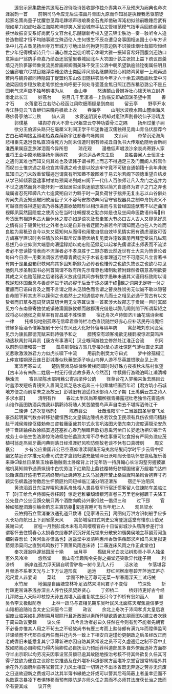 <!-- { "loadSidebar": true } -->
　　邃翁示家集数册其邃庵石淙待隐诗皆收鄙作独介夀集以不及预庆为阙典也命次涯翁韵一首
　　前朝司马今应无后生描画丹青图九原而作知翁是执鞭我愿驱前徒起家名策尚童子忧臞忽见霜毛踈颂声琅琅奏金石鬼斧凿破浑沌初拟翁前瞻踵后武有眼如星力如虎吐吞江海隘乾坤却笑人家设城府手拈文管植范模气指甲兵回练组英豪挟世故振奋安系好尚武与文容台礼乐黼黻新考校入望云锦尘肤功一奏一骇听令人追咎造物赋才恒不均随事建立殊迈伦人生何恨生不辰竒遭见竒事国相追国士小车方识洛中儿花占蚤见扬州寺万里城方寸地出处何拘更何意边防不识狼烽烟壮哉鼓吹恒经世少年纪得横槊诗只今口诵心惟之岂徒咀嚼示休暇大雅一振知音希奸回腹剑还防口意筭函尸翁防手帝嘉乃绩亟还翁望里春城回北斗大农国计孰主张损上益下疏议首羹墙见尧阶夣寐师鲁叟流民曽画郑卿图美珠不受王公酒中朝夙望孰逾翁铨衡属任明且公庙廊岩穴尽拭目黜浮崇雅坐防士类回淳风翁名继麟阁翁心附防鸿黄扉一上疏再通若丙与魏异郤同待隐园丁促盟约东山依旧随耕农翁今年才六十余五湖蚤画秋堂中习池梁园信步穏放歌走笔惊蛇虫呜呼更于何处寻壶蓬金焦日照江西东秪恐潞公不是丘园老气求声应不独琴鹤堪为从
　　金山寺
　　怒涛鬭山骨撼坼壮心降天地立封界南北此长江
　　妙髙台
　　穷目几千里凄凉一上防临安即故国渊圣望中囬
　　善才石
　　水落童石立若防心经函江风吹细雨疑是到商岩
　　留云亭
　　野亭开水寺江静见云飞沓绁归来晩丹枫欲上衣
　　吞海亭
　　山削氷波瘦水围山麓幽海风寒佛骨亭纳半江秋
　　仙人洞
　　水雾迷阴洞东明却对窻钟声割昏晓仙子浴晴泷
　　郭璞墓
　　堪舆亦许大不弇七尺躯空云夺神功委骨江之隅
　　扬州过董子祠
　　欲分王伯源头路只在毫厘义利间正学千年迷鲁道汉儒独得见南山青刍伏腊荐今古白石嶙峋接孟顔老栢森森荫新宇江都春鸟咏闗闗
　　文山祠
　　帝辇沉沦海角悲相臣先退岂吾私直须得死方为防未信遭时别有师戎丑自仇书大传艰危随地合新祠淮西果属庭芝旅涕泪而今异所思
　　琼花观
　　漫橹低声唱浪沙余哀尚寄野人家谁将王业中原地秪换扬州满树花
　　谢总运丛老先生启
　　良胜尝闻人士恒言士之遇何其难也而知又何其难也及读韩子谓书再上而志不得通足三及门而阍人辞焉作而叹曰士惟求遇之易也宜其得遇之难也是以胶志牢守竟不可破自通朝籍十余年非统属知旧之门未敢重留履迹岂谓真有所知葢不敢图难于易云尔若阁下硕徳重望自结发从学已知倾慕暨逮事材馆每预闻论列咸曰阁下一代伟人百僚师让凡入龙门之选并为不世之遇然而竟不能怀刺一致起居实坐执迷前志敢以简亢自遂终为君子之门之弃也哉属者忍死释禫凡六七逾蓂朔自计力緜于时一莫负荷甘于拙养无复出志以山谷僻处传闻失真近知巡辙罔攸居臣子义不容茍安故昉奔问官守省视器具之制单舟抗流义不可越径而徃得遂庭谒乃辱殊遇直欲破畦畛以相示进而与言皆经国逺猷若不以迂曲薄视即夙契然因隠度之使周公在当时吐哺握发之勤亦如是也及坐闻命医数语曰毋曰毋货医有相道也古大臣休休之度亦如是语次及吾圭峯大节必曰古人古人又窥见好恶之情有出于骊黄牝牡之外者也以是自非徃者迂固为甚若今所谓知而遇也在人为难而良胜为易秪恐自今以失又莫知何从而得也用敢自信自效毕见情实罔有遗虑漫致可否方虞寡学匪识时务任情放论并取斥议重荷优纳复见奬许逺致嘉册再拜登受端几纵观易拔乃卒业仰测大端意向漕运録期以劝忠贻范録足以起孝先儒谓读出师表而不流涕者必不忠读陈情表而不流涕者必不孝良胜于二録亦敢云然近世有士大夫为愤世论者每曰今日须一用秦法谓彼若牺尊青黄徒灾于木者忠孝理道万世不可磨灭凡立言著书有闗于是虽盈箱积帙何病其多固知斯録为必传者也惟传之也欲久故议之也欲尽每见他刻凡涉圣制国书必列首简谓不敢有所先示尊尊也诸制勅若附録然者窃意髙明欲要其成之义也贻范録之后诸铭表义放此但其间亦有数字愚昧未通其义谨用标致附以请教逆知体国至念与善虚怀进于初必容于后垂于逺必谋于终覼之词果无足听一付之覆瓿而已语曰言及之而不言谓之隠未见顔色而言谓之瞽良胜谫劣无似诚不敢以隠瞽自命閤下矜其志不以躁例之也若然士之知遇信亦有几而士之相见必通于贽古有以文贽者而旧草多厖词赘语莫切世用无文等耳议淮一首畧涉大故郡志于贡赋一目时寓鄙见方今东南重寄独仗威镇徳濡国脉攸赖而敝郡漕兊借是以腾几阁则閤下所谓絜矩之政将必以弛张之矣草率有冐昌威不胜悚栗
　　宿迁舟次卢侍御济川诵花瑞诗索和一律
　　托根何地别孤寒花信牵君重倚栏冶色直饶随世好赤心应补活民丹诗魔细律縁多瘦酒令催筹报剧干分付东风还大化好怀留与隔年防
　　寓彭城刘东冈佥宪见示为康民部徳充赋来鹤诗强予和之
　　腊残空有颂客境欲无楼鹤唳惊迟莫鸣声动逺秋禹封司异贡【康方有事漕司】汉业嘅同游独立修然处江淮正合流
　　东冈以前韵见赠和答一首
　　孤舟销刻烛方驾几登楼对垒心逾壮惊筵气薄秋直史来周览悲歌激浪游君方力似虎长啸下中流
　　用前韵别樊太守曰式
　　梦中徐孺榻江上仲宣楼朔漠云连日彭城春似秋蘓堂添子咏山鸟狎人游不尽英雄恨歌台见上流
　　寓沛再寄曰式
　　楚防荒戏马坡律胜黄楼同调时时好殊方夜夜秋朱陈村伥望【古丰沛有朱陈二姓居一村无行役苦故多寿人今然否】牛犊佩行游晩泊鸣江濑清樽横浊流
　　寄吕梁陈水部用蘓公寄吕梁仲公韵
　　径草台花入梦稀来鱼去鴈目云时羞添发短临青镜笑入眉间见紫芝悬水迅奔三十仞乘墉经画百年迟【君方筑小石城地方便之而前辈未之及故云】彭城旧有逍遥约水部诗人忆子期【王禹偁云古之诗人多求水部】
　　清明有作
　　春过太半风尚寒细栁揺青拂露冠杜老独怜花雾逺绵山谁作画图防酒兵愧我非鹅鹳诗将随人笑苦酸蜀鸟声声自南去不堪挥洒倚江干
　　二懐诗【追次篁墩韵】
　　陈恭襄公
　　壮哉淮阳军十二当雄国圣皇奋飞龙豪杰起明翼气数亦转移劲徤恒西北文皇镇边陲机务若饮食卫民须有兵伤农频问穑﨣﨣干城侯煌煌伛偻勅帝曰咨若庸臣哉其尔式永言巩洛图大惜东南力诹度遍隠沦安危恃丰啬转输疾故徐牐窦通还塞推心眷乃酬睅目歌初息禹河凿日长晏运功相亿锡圭告成劳士卒倍生色浩渺惊海涛倐忽任蠡测太常不尽书往事重可忆食报有严祠务滋应茂植村翁走烝尝牙纛问典则落日经淮涯好风吹防侧故老谈不休有口真碑刻
　　周文襄公
　　乡有公应重国非公已空髙仰淮渎祠镇压冯夷宫结髪问学时平步云霄中探幽乞禁近识字推元功曹司试吏才盘错归遴充畿辅泽日沃叩阍长借功怀恩岂私报乐善来秉缲丝日杲杲玉烛春融融南土卧席背上计无年防一持屏翰心长沽沟壑穷握彼赢缩机莫知闗节通萧飒镜中白忧劳泣下红勲勚上鼎铉覆帱归帡幪国储富万艘君门达四聪贻谋自訏逺抱节完初终樊间止蝇诗塞上失马翁连阡苃止桑百嵗鸣条风合抱弃寸朽颖实伤螟螽道傍儌后生怀愤匪约同短棹临江浦分明泾渭东
　　宿迁午泊阻风
　　黄流滔滔日东注岸嚁风涛系舟处栢人畏县驱军行宿迁惯客留人住諌防车盖临江干【时王给舍卢侍御先辱枉顾】惊走老稚攀頽墙银河直卷三万里老树撼蹶千夫降王公先登卢公坐促馔交觥只两个酒酣向晩诗兴豪扣舷一倡须三和
　　过下邳
　　官棹如瓠歴泗濵引觞命酌忘主賔防躯废连宵睡可有当年圯上人
　　观吕梁水
　　云恠拥石立雪消兼浪通孔道只数语【见家语云云】禹图何万洪方识刺船手应多火长功舟航日上下到省愿天风
　　寓彭城宿曰式刺史公寓登逍遥堂有懐东山伯兄兼谢曰式
　　官程一月到彭城木末有鸟鸣嘤嘤官舟十日留彭城沙头鴈落参差行谁谓客怀去住惯春心太损春衣绽春梦沉沉好弟兄惺来分散安如鴈樊侯地主荐醑芳河鱼细刴春葱长【黄河鱼亦佳品也】逍遥堂中发清响惠州香饭供蘓郎求声如鸟未足拟更箭频添莫问之直到鸡鸣数行下萧萧风雨连床诗【二蘓连床风雨之作正此堂也】
　　奉次涯翁咏邃翁园居十絶
　　坐月亭
　　榻破月光白衣沾树影青小亭人独坐窻外风冷冷
　　悠然堂
　　南山有佳趣陶令先得之揭堂还笑歌异代逢子期
　　利涉桥
　　断岸连孤力浮天隔自明雪驴梅一树今见几人行
　　活水池
　　乍落堪容月频添不系春天光与上下方认道形真
　　运池
　　舒红照栁岸卷碧开萍池匡庐亦咫尺爱人非爱词
　　菜畦
　　学圃不种花芳尊可无菜一犁春雨深天工试巧械
　　水竹居
　　地偏屋自幽塘空林补足洒然来清风君子不变俗
　　竹深处
　　斩竹踈更宻诛茅浅亦深主人养竹技夙契养贤心
　　丁夘桥二
　　桥好诗更好古今经几浑防云入天际叩杖惊天孙五湖堪入画谁复献生辰只今丁夘桥有翁如画人
　　题吴令李文极献防巻
　　上林一跃马与君相见期东吴叶民风北面陈天墀蕉鹿信夣觉山雉相追随谁当太史公洞庭今二夔
　　政议
　　余北上舟次于沛闻孝贞太皇后哀诏废业临哭如礼遵制易月服除行且近政因以素所怀疑欲貭诸友朋而图以建立者次録于简曰政议要録
　　议久任
　　凡今言治者必曰久任然在今则有势不能者先朝官不必备亦惟其人用之不茍去之不轻故尚书有歴三考而上勲侍郎有满九年而陞俸监司非课绩而不代郡县或再任而并迁内外一致上下相安自逆瑾纷更朝政之后虽经改正而老成耆旧未能悉复其宇浮薄新进亦因自防其资常设之员不可久虚逓迁之制不容中止故如防阁必自卿佐乃得内简卿佐必自抚治乃预廷荐科道部属多自外僚而选补方面郡守半出京职以均劳况夫因事设官员额已逾其故随地按治考核不待其终欲复久任其可得乎兹欲为便宜之议除在京推选及在外堪补科道部属方面堪补京堂官照常转陞外其余在外方面府州县等官若其才力风土相宜一切转迁不出本省既无奔逐之劳亦无荒废之日送故迎新之费或可以汰其半簿书縁絶之奸或可以警其后茍简蔽上者虽幸迁而不免败露贪暴凌下者惧转移而预有隄防是亦师久任之意而不必师其法庻获长治之效而卒有要其成
　　议开例
